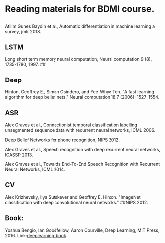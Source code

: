 # Reading materials for BDMI course.

## 
Atilim Gunes Baydin et al., Automatic differentiation in machine learning a survey, jmlr 2018.


## LSTM
Long short term memory neural computation, Neural computation 9 (8), 1735-1780, 1997. ##

## Deep
Hinton, Geoffrey E., Simon Osindero, and Yee-Whye Teh. "A fast learning algorithm for deep belief nets." Neural computation 18.7 (2006): 1527-1554.


## ASR
Alex Graves et al., Connectionist temporal classification labelling unsegmented sequence data with recurrent neural networks, ICML 2006.

Deep Belief Networks for phone recognition, NIPS 2012.

Alex Graves et al., Speech recognition with deep recurrent neural networks, ICASSP 2013.

Alex Graves et al., Towards End-To-End Speech Recognition with Recurrent Neural Networks, ICML 2014.


## CV
Alex Krizhevsky, Ilya Sutskever and Geoffrey E. Hinton. "ImageNet classification with deep convolutional neural networks." ##NIPS 2012. 


## Book: 

Yoshua Bengio, Ian Goodfellow, Aaron Courville, Deep Learning, MIT Press, 2016. Link:[deeplearning-book](https://github.com/exacity/deeplearningbook-chinese/releases/download/v0.5-beta/dlbook_cn_v0.5-beta.pdf) 
